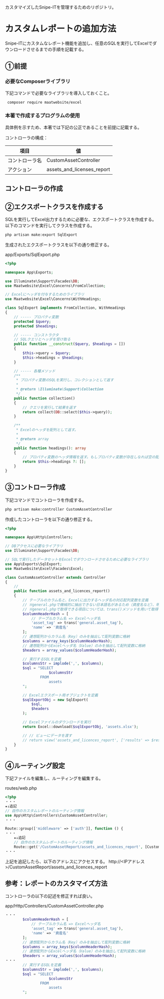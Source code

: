 カスタマイズしたSnipe-ITを管理するためのリポジトリ。

# カスタムレポートの追加方法
Snipe-ITにカスタムなレポート機能を追加し、任意のSQLを実行してExcelでダウンロードさせるまでの手順を記載する。

## ①前提
### 必要なComposerライブラリ
下記コマンドで必要なライブラリを導入しておくこと。

```bash
 composer require maatwebsite/excel
```

### 本著で作成するプログラムの使用
具体例を示すため、本著では下記の公正であることを前提に記載する。

コントローラの構成：

| 項目           | 値                         |
| -------------- | -------------------------- |
| コントローラ名 | CustomAssetController      |
| アクション     | assets_and_licenses_report |


## コントローラの作成
## ②エクスポートクラスを作成する
SQLを実行してExcel出力するために必要な、エクスポートクラスを作成する。
以下のコマンドを実行してクラスを作成する。
```bash
php artisan make:export SqlExport
```

生成されたエクスポートクラスを以下の通り修正する。

app/Exports/SqlExport.php
```php
<?php

namespace App\Exports;

use Illuminate\Support\Facades\DB;
use Maatwebsite\Excel\Concerns\FromCollection;

// Excelにヘッダを付与するためのライブラリ
use Maatwebsite\Excel\Concerns\WithHeadings;

class SqlExport implements FromCollection, WithHeadings
{
    // ----- プロパティ変数
    protected $query;
    protected $headings;

    // ----- コンストラクタ
    // SQLクエリとヘッダを受け取る
    public function __construct($query, $headings = [])
    {
        $this->query = $query;
        $this->headings = $headings;
    }

    // ----- 各種メソッド
    /**
     * プロパティ変数のSQLを実行し、コレクションとして返す
     *
     * @return \Illuminate\Support\Collection
     */
    public function collection()
    {
        // クエリを実行して結果を返す
        return collect(DB::select($this->query));
    }

    /**
     * Excelのヘッダを配列として返す。
     *
     * @return array
     */
    public function headings(): array
    {
        // プロパティ変数のヘッダ情報を返す。もしプロパティ変数が存在しなれば空の配列を返す
        return $this->headings ?: [];
    }
}
```

## ③コントローラ作成
下記コマンドでコントローラを作成する。

```bash
php artisan make:controller CustomAssetController
```

作成したコントローラを以下の通り修正する。
```php
<?php

namespace App\Http\Controllers;

// DBアクセスに必要なライブラリ
use Illuminate\Support\Facades\DB;

// SQLで実行したデータセットをExcelでダウンロードさせるために必要なライブラリ
use App\Exports\SqlExport;
use Maatwebsite\Excel\Facades\Excel;

class CustomAssetController extends Controller
{
    //
    public function assets_and_licences_report()
    {
        // テーブルのカラム名と、Excelに出力するヘッダ名の対応配列変数を定義
        // ※general.phpで機械的に抽出できない日本語名があるため（資産名など）、明示的に定義
        // ※general.phpで取得できる項目については、trans()メソッドを用いて取得
        $columnHeaderHash = [
            // テーブルカラム名 => Excelヘッダ名
            'asset_tag' => trans('general.asset_tag'),
            'name' => '資産名'
        ];
        // 連想配列からカラム名（Key）のみを抽出して配列変数に格納
        $columns = array_keys($columnHeaderHash);
        // 連想配列からExcelヘッダ名（Value）のみを抽出して配列変数に格納
        $headers = array_values($columnHeaderHash);

        // 実行するSQLを定義
        $columnsStr = implode(',', $columns);
        $sql = "SELECT
                    $columnsStr
                FROM
                    assets
        ";

        // Excelエクスポート用オブジェクトを定義
        $sqlExportObj = new SqlExport(
            $sql,
            $headers
        );

        // Excelファイルのダウンロードを実行
        return Excel::download($sqlExportObj, 'assets.xlsx');

        // // ビューにデータを渡す
        // return view('assets_and_licences_report', ['results' => $results]);
    }
}
```

## ④ルーティング設定
下記ファイルを編集し、ルーティングを編集する。

routes/web.php
```php
<?php
・・・
★↓追記
// 自作のカスタムレポートのルーティング情報
use App\Http\Controllers\CustomAssetController;
・・・

Route::group(['middleware' => ['auth']], function () {
・・・
	★↓追記
    // 自作のカスタムレポートのルーティング情報
    Route::get('/CustomAssetReport/assets_and_licences_report', [CustomAssetController::class, 'assets_and_licences_report']);
・・・
```

上記を追記したら、以下のアドレスにアクセスする。
http://<IPアドレス>/CustomAssetReport/assets_and_licences_report

## 参考：レポートのカスタマイズ方法
コントローラの以下の記述を修正すれば良い。

app/Http/Controllers/CustomAssetController.php
```php
・・・
        $columnHeaderHash = [
            // テーブルカラム名 => Excelヘッダ名
            'asset_tag' => trans('general.asset_tag'),
            'name' => '資産名'
        ];
        // 連想配列からカラム名（Key）のみを抽出して配列変数に格納
        $columns = array_keys($columnHeaderHash);
        // 連想配列からExcelヘッダ名（Value）のみを抽出して配列変数に格納
        $headers = array_values($columnHeaderHash);
・・・
        // 実行するSQLを定義
        $columnsStr = implode(',', $columns);
        $sql = "SELECT
                    $columnsStr
                FROM
                    assets
        ";

```
